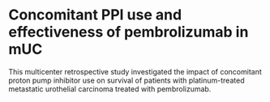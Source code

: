 # Concomitant PPI use and effectiveness of pembrolizumab in mUC
This multicenter retrospective study investigated the impact of concomitant proton pump inhibitor use on survival of patients with platinum-treated metastatic urothelial carcinoma treated with pembrolizumab.
